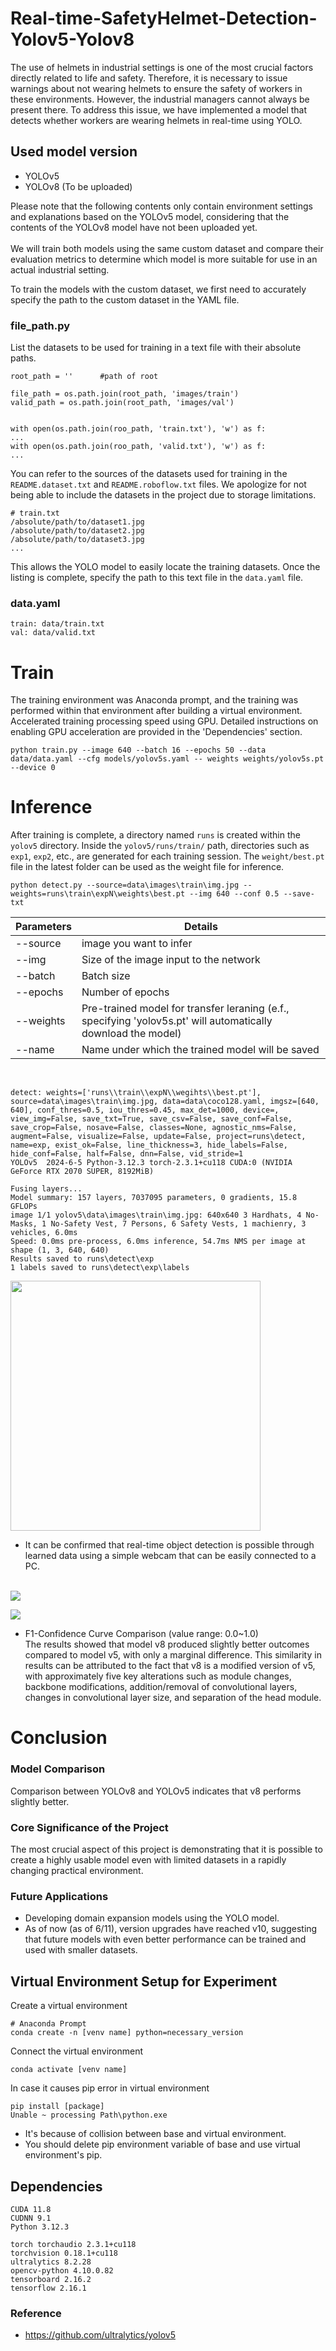 # Real-time-SafetyHelmet-Detection-Yolov5-Yolov8

The use of helmets in industrial settings is one of the most crucial factors directly related to life and safety. Therefore, it is necessary to issue warnings about not wearing helmets to ensure the safety of workers in these environments. However, the industrial managers cannot always be present there. To address this issue, we have implemented a model that detects whether workers are wearing helmets in real-time using YOLO.

## Used model version
- YOLOv5
- YOLOv8 (To be uploaded)

Please note that the following contents only contain environment settings and explanations based on the YOLOv5 model, considering that the contents of the YOLOv8 model have not been uploaded yet.<br><br>
We will train both models using the same custom dataset and compare their evaluation metrics to determine which model is more suitable for use in an actual industrial setting.

To train the models with the custom dataset, we first need to accurately specify the path to the custom dataset in the YAML file.
### file_path.py
List the datasets to be used for training in a text file with their absolute paths.
```
root_path = ''		#path of root

file_path = os.path.join(root_path, 'images/train')
valid_path = os.path.join(root_path, 'images/val')


with open(os.path.join(roo_path, 'train.txt'), 'w') as f:
...
with open(os.path.join(roo_path, 'valid.txt'), 'w') as f:
...
```
You can refer to the sources of the datasets used for training in the `README.dataset.txt` and `README.roboflow.txt` files. We apologize for not being able to include the datasets in the project due to storage limitations.
```
# train.txt
/absolute/path/to/dataset1.jpg
/absolute/path/to/dataset2.jpg
/absolute/path/to/dataset3.jpg
...
```
This allows the YOLO model to easily locate the training datasets. Once the listing is complete, specify the path to this text file in the `data.yaml` file.

### data.yaml
```
train: data/train.txt
val: data/valid.txt
```
# Train
The training environment was Anaconda prompt, and the training was performed within that environment after building a virtual environment. Accelerated training processing speed using GPU. Detailed instructions on enabling GPU acceleration are provided in the 'Dependencies' section.
```
python train.py --image 640 --batch 16 --epochs 50 --data data/data.yaml --cfg models/yolov5s.yaml -- weights weights/yolov5s.pt --device 0
```

# Inference

After training is complete, a directory named `runs` is created within the `yolov5` directory. Inside the `yolov5/runs/train/` path, directories such as `exp1`, `exp2`, etc., are generated for each training session. The `weight/best.pt` file in the latest folder can be used as the weight file for inference.
```
python detect.py --source=data\images\train\img.jpg --weights=runs\train\expN\weights\best.pt --img 640 --conf 0.5 --save-txt
```
|Parameters|Details|
|------|---|
|--source|image you want to infer|
|--img|Size of the image input to the network|
|--batch|Batch size|
|--epochs|Number of epochs|
|--weights|Pre-trained model for transfer leraning (e.f., specifying 'yolov5s.pt' will automatically download the model)|
|--name|Name under which the trained model will be saved|

<br>

```
detect: weights=['runs\\train\\expN\\wegihts\\best.pt'], source=data\images\train\img.jpg, data=data\coco128.yaml, imgsz=[640, 640], conf_thres=0.5, iou_thres=0.45, max_det=1000, device=, view_img=False, save_txt=True, save_csv=False, save_conf=False, save_crop=False, nosave=False, classes=None, agnostic_nms=False, augment=False, visualize=False, update=False, project=runs\detect, name=exp, exist_ok=False, line_thickness=3, hide_labels=False, hide_conf=False, half=False, dnn=False, vid_stride=1
YOLOv5  2024-6-5 Python-3.12.3 torch-2.3.1+cu118 CUDA:0 (NVIDIA GeForce RTX 2070 SUPER, 8192MiB)

Fusing layers...
Model summary: 157 layers, 7037095 parameters, 0 gradients, 15.8 GFLOPs
image 1/1 yolov5\data\images\train\img.jpg: 640x640 3 Hardhats, 4 No-Masks, 1 No-Safety Vest, 7 Persons, 6 Safety Vests, 1 machienry, 3 vehicles, 6.0ms
Speed: 0.0ms pre-process, 6.0ms inference, 54.7ms NMS per image at shape (1, 3, 640, 640)
Results saved to runs\detect\exp
1 labels saved to runs\detect\exp\labels
```
<img src="https://github.com/TF-polygon/SPH-Collision-Detection/assets/111733156/d3a990ee-ce89-4b22-95c7-cce87fc023cb" style="height: 400px;"><br>
- It can be confirmed that real-time object detection is possible through learned data using a simple webcam that can be easily connected to a PC.<br><br>
<img src="https://github.com/TF-polygon/SPH-Collision-Detection/assets/111733156/b9fe0d99-8376-4410-9d5d-8647ec067e8b">

<img src="https://github.com/TF-polygon/SPH-Collision-Detection/assets/111733156/102631b9-300f-4a05-a082-11d39c5a8d53"> <br>

- F1-Confidence Curve Comparison (value range: 0.0~1.0)<br>
The results showed that model v8 produced slightly better outcomes compared to model v5, with only a marginal difference. This similarity in results can be attributed to the fact that v8 is a modified version of v5, with approximately five key alterations such as module changes, backbone modifications, addition/removal of convolutional layers, changes in convolutional layer size, and separation of the head module.

# Conclusion
### Model Comparison
Comparison between YOLOv8 and YOLOv5 indicates that v8 performs slightly better.

### Core Significance of the Project
The most crucial aspect of this project is demonstrating that it is possible to create a highly usable model even with limited datasets in a rapidly changing practical environment.

### Future Applications
- Developing domain expansion models using the YOLO model.<br>
- As of now (as of 6/11), version upgrades have reached v10, suggesting that future models with even better performance can be trained and used with smaller datasets.

## Virtual Environment Setup for Experiment
Create a virtual environment
```
# Anaconda Prompt
conda create -n [venv name] python=necessary_version
```
Connect the virtual environment
```
conda activate [venv name]
```
In case it causes pip error in virtual environment
```
pip install [package]
Unable ~ processing Path\python.exe
```
- It's because of collision between base and virtual environment.
- You should delete pip environment variable of base and use virtual environment's pip.

## Dependencies
```
CUDA 11.8
CUDNN 9.1
Python 3.12.3
```
```
torch torchaudio 2.3.1+cu118
torchvision 0.18.1+cu118
ultralytics 8.2.28
opencv-python 4.10.0.82
tensorboard 2.16.2
tensorflow 2.16.1
```

### Reference
- https://github.com/ultralytics/yolov5

